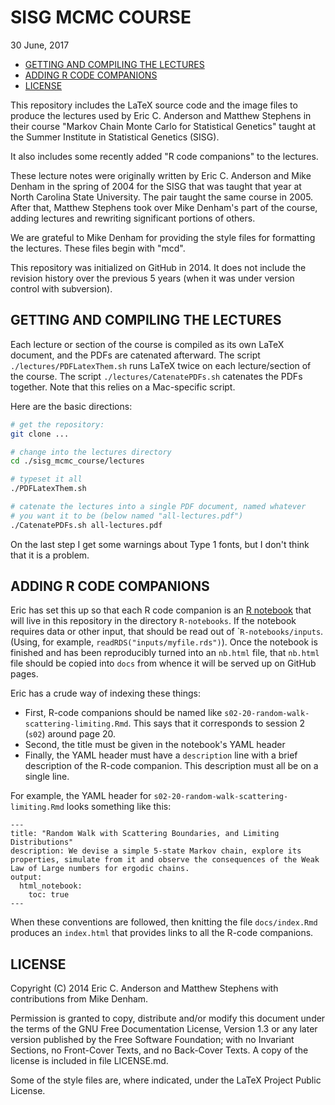 SISG MCMC COURSE
================
30 June, 2017

-   [GETTING AND COMPILING THE LECTURES](#getting-and-compiling-the-lectures)
-   [ADDING R CODE COMPANIONS](#adding-r-code-companions)
-   [LICENSE](#license)

<!-- README.md is generated from README.Rmd. Please edit that file -->
This repository includes the LaTeX source code and the image files to produce the lectures used by Eric C. Anderson and Matthew Stephens in their course "Markov Chain Monte Carlo for Statistical Genetics" taught at the Summer Institute in Statistical Genetics (SISG).

It also includes some recently added "R code companions" to the lectures.

These lecture notes were originally written by Eric C. Anderson and Mike Denham in the spring of 2004 for the SISG that was taught that year at North Carolina State University. The pair taught the same course in 2005. After that, Matthew Stephens took over Mike Denham's part of the course, adding lectures and rewriting significant portions of others.

We are grateful to Mike Denham for providing the style files for formatting the lectures. These files begin with "mcd".

This repository was initialized on GitHub in 2014. It does not include the revision history over the previous 5 years (when it was under version control with subversion).

GETTING AND COMPILING THE LECTURES
----------------------------------

Each lecture or section of the course is compiled as its own LaTeX document, and the PDFs are catenated afterward. The script `./lectures/PDFLatexThem.sh` runs LaTeX twice on each lecture/section of the course. The script `./lectures/CatenatePDFs.sh` catenates the PDFs together. Note that this relies on a Mac-specific script.

Here are the basic directions:

``` sh
# get the repository:
git clone ...

# change into the lectures directory
cd ./sisg_mcmc_course/lectures

# typeset it all
./PDFLatexThem.sh

# catenate the lectures into a single PDF document, named whatever
# you want it to be (below named "all-lectures.pdf")
./CatenatePDFs.sh all-lectures.pdf
```

On the last step I get some warnings about Type 1 fonts, but I don't think that it is a problem.

ADDING R CODE COMPANIONS
------------------------

Eric has set this up so that each R code companion is an [R notebook](http://rmarkdown.rstudio.com/r_notebooks.html) that will live in this repository in the directory `R-notebooks`. If the notebook requires data or other input, that should be read out of \``R-notebooks/inputs`. (Using, for example, `readRDS("inputs/myfile.rds")`). Once the notebook is finished and has been reproducibly turned into an `nb.html` file, that `nb.html` file should be copied into `docs` from whence it will be served up on GitHub pages.

Eric has a crude way of indexing these things:

-   First, R-code companions should be named like `s02-20-random-walk-scattering-limiting.Rmd`. This says that it corresponds to session 2 (`s02`) around page 20.
-   Second, the title must be given in the notebook's YAML header
-   Finally, the YAML header must have a `description` line with a brief description of the R-code companion. This description must all be on a single line.

For example, the YAML header for `s02-20-random-walk-scattering-limiting.Rmd` looks something like this:

    ---
    title: "Random Walk with Scattering Boundaries, and Limiting Distributions"
    description: We devise a simple 5-state Markov chain, explore its properties, simulate from it and observe the consequences of the Weak Law of Large numbers for ergodic chains.
    output: 
      html_notebook:
        toc: true
    ---

When these conventions are followed, then knitting the file `docs/index.Rmd` produces an `index.html` that provides links to all the R-code companions.

LICENSE
-------

Copyright (C) 2014 Eric C. Anderson and Matthew Stephens with contributions from Mike Denham.

Permission is granted to copy, distribute and/or modify this document under the terms of the GNU Free Documentation License, Version 1.3 or any later version published by the Free Software Foundation; with no Invariant Sections, no Front-Cover Texts, and no Back-Cover Texts. A copy of the license is included in file LICENSE.md.

Some of the style files are, where indicated, under the LaTeX Project Public License.

